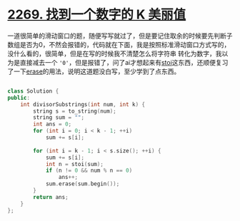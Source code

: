 # [2269. 找到一个数字的 K 美丽值](https://leetcode.cn/problems/find-the-k-beauty-of-a-number/description/)

一道很简单的滑动窗口的题，随便写写就过了，但是要记住取余的时候要先判断子数组是否为0，不然会报错的，代码就在下面，我是按照标准滑动窗口方式写的，没什么看的，很简单，但是在写的时候我不清楚怎么将字符串
转化为数字，我以为是直接减去一个 `'0'`，但是报错了，问了ai才想起来有[stoi]()这东西，还顺便复习了一下[erase]()的用法，说明这道题没白写，至少学到了点东西。

```cpp

class Solution {
public:
    int divisorSubstrings(int num, int k) {
        string s = to_string(num);
        string sum = "";
        int ans = 0;
        for (int i = 0; i < k - 1; ++i)
            sum += s[i];
        
        for (int i = k - 1; i < s.size(); ++i) {
            sum += s[i];
            int n = stoi(sum);
            if (n != 0 && num % n == 0)
                ans++;
            sum.erase(sum.begin());
        }
        return ans;
    }
};
```
